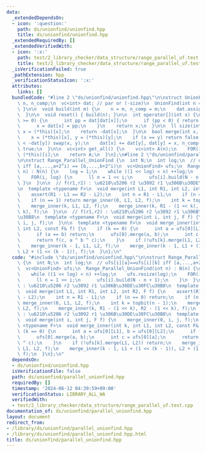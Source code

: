 ```yaml
---
data:
  _extendedDependsOn:
  - icon: ':question:'
    path: ds/unionfind/unionfind.hpp
    title: ds/unionfind/unionfind.hpp
  _extendedRequiredBy: []
  _extendedVerifiedWith:
  - icon: ':x:'
    path: test/2_library_checker/data_structure/range_parallel_uf.test.cpp
    title: test/2_library_checker/data_structure/range_parallel_uf.test.cpp
  _isVerificationFailed: true
  _pathExtension: hpp
  _verificationStatusIcon: ':x:'
  attributes:
    links: []
  bundledCode: "#line 2 \"ds/unionfind/unionfind.hpp\"\n\nstruct UnionFind {\n  int\
    \ n, n_comp;\n  vc<int> dat; // par or (-size)\n  UnionFind(int n = 0) { build(n);\
    \ }\n\n  void build(int m) {\n    n = m, n_comp = m;\n    dat.assign(n, -1);\n\
    \  }\n\n  void reset() { build(n); }\n\n  int operator[](int x) {\n    while (dat[x]\
    \ >= 0) {\n      int pp = dat[dat[x]];\n      if (pp < 0) { return dat[x]; }\n\
    \      x = dat[x] = pp;\n    }\n    return x;\n  }\n\n  ll size(int x) {\n   \
    \ x = (*this)[x];\n    return -dat[x];\n  }\n\n  bool merge(int x, int y) {\n\
    \    x = (*this)[x], y = (*this)[y];\n    if (x == y) return false;\n    if (-dat[x]\
    \ < -dat[y]) swap(x, y);\n    dat[x] += dat[y], dat[y] = x, n_comp--;\n    return\
    \ true;\n  }\n\n  vc<int> get_all() {\n    vc<int> A(n);\n    FOR(i, n) A[i] =\
    \ (*this)[i];\n    return A;\n  }\n};\n#line 2 \"ds/unionfind/parallel_unionfind.hpp\"\
    \n\nstruct Range_Parallel_UnionFind {\n  int N;\n  int log;\n  // ufs[i][a]==ufs[i][b]\
    \ iff [a,...,a+2^i) == [b,...,b+2^i)\n  vc<UnionFind> ufs;\n  Range_Parallel_UnionFind(int\
    \ n) : N(n) {\n    log = 1;\n    while ((1 << log) < n) ++log;\n    ufs.resize(log);\n\
    \    FOR(i, log) {\n      ll n = 1 << i;\n      ufs[i].build(N - n + 1);\n   \
    \ }\n  }\n\n  // f(r1,r2) : \u6210\u5206 r2 \u3092 r1 \u306B\u30DE\u30FC\u30B8\
    \n  template <typename F>\n  void merge(int L1, int R1, int L2, int R2, F f) {\n\
    \    assert(R1 - L1 == R2 - L2);\n    int n = R1 - L1;\n    if (n == 0) return;\n\
    \    if (n == 1) return merge_inner(0, L1, L2, f);\n    int k = topbit(n - 1);\n\
    \    merge_inner(k, L1, L2, f);\n    merge_inner(k, R1 - (1 << k), R2 - (1 <<\
    \ k), f);\n  }\n\n  // f(r1,r2) : \u6210\u5206 r2 \u3092 r1 \u306B\u30DE\u30FC\
    \u30B8\n  template <typename F>\n  void merge(int i, int j, F f) {\n    merge_inner(0,\
    \ i, j, f);\n  }\n\n  template <typename F>\n  void merge_inner(int k, int L1,\
    \ int L2, const F& f) {\n    if (k == 0) {\n      int a = ufs[0][L1], b = ufs[0][L2];\n\
    \      if (a == b) return;\n      ufs[0].merge(a, b);\n      int c = ufs[0][a];\n\
    \      return f(c, a ^ b ^ c);\n    }\n    if (!ufs[k].merge(L1, L2)) return;\n\
    \    merge_inner(k - 1, L1, L2, f);\n    merge_inner(k - 1, L1 + (1 << (k - 1)),\
    \ L2 + (1 << (k - 1)), f);\n  }\n};\n"
  code: "#include \"ds/unionfind/unionfind.hpp\"\n\nstruct Range_Parallel_UnionFind\
    \ {\n  int N;\n  int log;\n  // ufs[i][a]==ufs[i][b] iff [a,...,a+2^i) == [b,...,b+2^i)\n\
    \  vc<UnionFind> ufs;\n  Range_Parallel_UnionFind(int n) : N(n) {\n    log = 1;\n\
    \    while ((1 << log) < n) ++log;\n    ufs.resize(log);\n    FOR(i, log) {\n\
    \      ll n = 1 << i;\n      ufs[i].build(N - n + 1);\n    }\n  }\n\n  // f(r1,r2)\
    \ : \u6210\u5206 r2 \u3092 r1 \u306B\u30DE\u30FC\u30B8\n  template <typename F>\n\
    \  void merge(int L1, int R1, int L2, int R2, F f) {\n    assert(R1 - L1 == R2\
    \ - L2);\n    int n = R1 - L1;\n    if (n == 0) return;\n    if (n == 1) return\
    \ merge_inner(0, L1, L2, f);\n    int k = topbit(n - 1);\n    merge_inner(k, L1,\
    \ L2, f);\n    merge_inner(k, R1 - (1 << k), R2 - (1 << k), f);\n  }\n\n  // f(r1,r2)\
    \ : \u6210\u5206 r2 \u3092 r1 \u306B\u30DE\u30FC\u30B8\n  template <typename F>\n\
    \  void merge(int i, int j, F f) {\n    merge_inner(0, i, j, f);\n  }\n\n  template\
    \ <typename F>\n  void merge_inner(int k, int L1, int L2, const F& f) {\n    if\
    \ (k == 0) {\n      int a = ufs[0][L1], b = ufs[0][L2];\n      if (a == b) return;\n\
    \      ufs[0].merge(a, b);\n      int c = ufs[0][a];\n      return f(c, a ^ b\
    \ ^ c);\n    }\n    if (!ufs[k].merge(L1, L2)) return;\n    merge_inner(k - 1,\
    \ L1, L2, f);\n    merge_inner(k - 1, L1 + (1 << (k - 1)), L2 + (1 << (k - 1)),\
    \ f);\n  }\n};\n"
  dependsOn:
  - ds/unionfind/unionfind.hpp
  isVerificationFile: false
  path: ds/unionfind/parallel_unionfind.hpp
  requiredBy: []
  timestamp: '2024-06-12 04:39:59+09:00'
  verificationStatus: LIBRARY_ALL_WA
  verifiedWith:
  - test/2_library_checker/data_structure/range_parallel_uf.test.cpp
documentation_of: ds/unionfind/parallel_unionfind.hpp
layout: document
redirect_from:
- /library/ds/unionfind/parallel_unionfind.hpp
- /library/ds/unionfind/parallel_unionfind.hpp.html
title: ds/unionfind/parallel_unionfind.hpp
---
```

